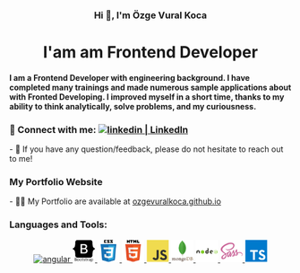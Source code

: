 <h3 align="center">Hi 👋, I'm Özge Vural Koca</h1>
<h1 align="center"> I'am am Frontend Developer</h1>
<h4 align="left">I am a Frontend Developer with engineering background. I have completed many trainings and made numerous sample applications about with Fronted Developing. I improved myself in a short time, thanks to my ability to think analytically, solve problems, and my curiousness.</h4>

<h3 align="left">🤝 Connect with me: <a href="https://www.linkedin.com/in/%C3%B6zge-vural-koca/" target="_blank" rel="noreferrer"> <img alt="linkedin | LinkedIn" width="18px" src="https://raw.githubusercontent.com/peterthehan/peterthehan/master/assets/linkedin.svg" /> </a></h3>
- 💬 If you have any question/feedback, please do not hesitate to reach out to me!
</br>
<h3 align="left">My Portfolio Website</h3>
<p align="left">- 👨‍💻 My Portfolio are available at <a href="https://ozgevuralkoca.github.io" target="_blank" rel="noreferrer">ozgevuralkoca.github.io</a></p>

<h3 align="left">Languages and Tools:</h3>
<p align="center"> <a href="https://angular.io" target="_blank" rel="noreferrer"> <img src="https://angular.io/assets/images/logos/angular/angular.svg" alt="angular" width="40" height="40"/> </a> <a href="https://getbootstrap.com" target="_blank" rel="noreferrer"> <img src="https://raw.githubusercontent.com/devicons/devicon/master/icons/bootstrap/bootstrap-plain-wordmark.svg" alt="bootstrap" width="40" height="40"/> </a> <a href="https://www.w3schools.com/css/" target="_blank" rel="noreferrer"> <img src="https://raw.githubusercontent.com/devicons/devicon/master/icons/css3/css3-original-wordmark.svg" alt="css3" width="40" height="40"/> </a> <a href="https://www.w3.org/html/" target="_blank" rel="noreferrer"> <img src="https://raw.githubusercontent.com/devicons/devicon/master/icons/html5/html5-original-wordmark.svg" alt="html5" width="40" height="40"/> </a> <a href="https://developer.mozilla.org/en-US/docs/Web/JavaScript" target="_blank" rel="noreferrer"> <img src="https://raw.githubusercontent.com/devicons/devicon/master/icons/javascript/javascript-original.svg" alt="javascript" width="40" height="40"/> </a> <a href="https://www.mongodb.com/" target="_blank" rel="noreferrer"> <img src="https://raw.githubusercontent.com/devicons/devicon/master/icons/mongodb/mongodb-original-wordmark.svg" alt="mongodb" width="40" height="40"/> </a> <a href="https://nodejs.org" target="_blank" rel="noreferrer"> <img src="https://raw.githubusercontent.com/devicons/devicon/master/icons/nodejs/nodejs-original-wordmark.svg" alt="nodejs" width="40" height="40"/> </a> <a href="https://sass-lang.com" target="_blank" rel="noreferrer"> <img src="https://raw.githubusercontent.com/devicons/devicon/master/icons/sass/sass-original.svg" alt="sass" width="40" height="40"/> </a> <a href="https://www.typescriptlang.org/" target="_blank" rel="noreferrer"> <img src="https://raw.githubusercontent.com/devicons/devicon/master/icons/typescript/typescript-original.svg" alt="typescript" width="40" height="40"/> </a> </p>
